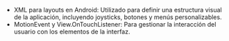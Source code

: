 * XML para layouts en Android:
		Utilizado para definir una estructura visual de la aplicación, incluyendo joysticks, botones y menús personalizables.
* MotionEvent y View.OnTouchListener:
		Para gestionar la interacción del usuario con los elementos de la interfaz.